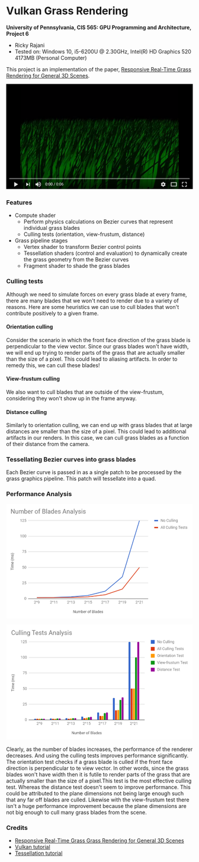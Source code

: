 Vulkan Grass Rendering
======================

**University of Pennsylvania, CIS 565: GPU Programming and Architecture, Project 6**

* Ricky Rajani
* Tested on: Windows 10, i5-6200U @ 2.30GHz, Intel(R) HD Graphics 520 4173MB (Personal Computer)

This project is an implementation of the paper, [Responsive Real-Time Grass Rendering for General 3D Scenes](https://www.cg.tuwien.ac.at/research/publications/2017/JAHRMANN-2017-RRTG/JAHRMANN-2017-RRTG-draft.pdf).

[![](img/videoScreenshot.PNG)](https://youtu.be/9Tq2PVa3FSU)

### Features
- Compute shader
	- Perform physics calculations on Bezier curves that represent individual grass blades
	- Culling tests (orientation, view-frustum, distance)
- Grass pipeline stages
	- Vertex shader to transform Bezier control points
	- Tessellation shaders (control and evaluation) to dynamically create the grass geometry from the Bezier curves
	- Fragment shader to shade the grass blades
	
### Culling tests

Although we need to simulate forces on every grass blade at every frame, there are many blades that we won't need to render
due to a variety of reasons. Here are some heuristics we can use to cull blades that won't contribute positively to a given frame.

#### Orientation culling

Consider the scenario in which the front face direction of the grass blade is perpendicular to the view vector. Since our grass blades
won't have width, we will end up trying to render parts of the grass that are actually smaller than the size of a pixel. This could
lead to aliasing artifacts. In order to remedy this, we can cull these blades!

#### View-frustum culling

We also want to cull blades that are outside of the view-frustum, considering they won't show up in the frame anyway. 

#### Distance culling

Similarly to orientation culling, we can end up with grass blades that at large distances are smaller than the size of a pixel. This could lead to additional
artifacts in our renders. In this case, we can cull grass blades as a function of their distance from the camera.

### Tessellating Bezier curves into grass blades

Each Bezier curve is passed in as a single patch to be processed by the grass graphics pipeline. This patch will tessellate into 
a quad. 
### Performance Analysis

![](img/numBladesGraph.PNG)

![](img/cullingTestsGraph.PNG)

Clearly, as the number of blades increases, the performance of the renderer decreases. And using the culling tests improves performance significantly. The orientation test checks if a grass blade is culled if the front face direction is perpendicular to te view vector. In other words, since the grass blades won't have width then it is futile to render parts of the grass that are actually smaller than the size of a pixel.This test is the most effective culling test. Whereas the distance test doesn't seem to improve performance. This could be attributed to the plane dimensions not being large enough such that any far off blades are culled. Likewise with the view-frustum test there isn't a huge performance improvement because the plane dimensions are not big enough to cull many grass blades from the scene.

### Credits

* [Responsive Real-Time Grass Grass Rendering for General 3D Scenes](https://www.cg.tuwien.ac.at/research/publications/2017/JAHRMANN-2017-RRTG/JAHRMANN-2017-RRTG-draft.pdf)
* [Vulkan tutorial](https://vulkan-tutorial.com/)
* [Tessellation tutorial](http://in2gpu.com/2014/07/12/tessellation-tutorial-opengl-4-3/)
